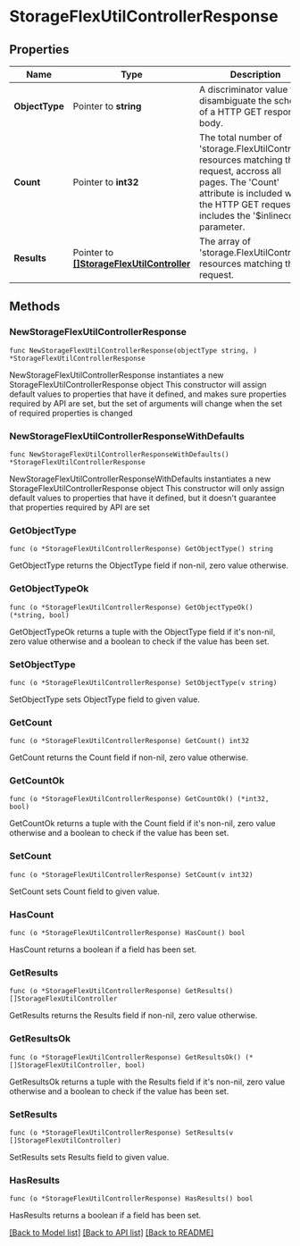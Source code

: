 # StorageFlexUtilControllerResponse

## Properties

Name | Type | Description | Notes
------------ | ------------- | ------------- | -------------
**ObjectType** | Pointer to **string** | A discriminator value to disambiguate the schema of a HTTP GET response body. | 
**Count** | Pointer to **int32** | The total number of &#39;storage.FlexUtilController&#39; resources matching the request, accross all pages. The &#39;Count&#39; attribute is included when the HTTP GET request includes the &#39;$inlinecount&#39; parameter. | [optional] 
**Results** | Pointer to [**[]StorageFlexUtilController**](storage.FlexUtilController.md) | The array of &#39;storage.FlexUtilController&#39; resources matching the request. | [optional] 

## Methods

### NewStorageFlexUtilControllerResponse

`func NewStorageFlexUtilControllerResponse(objectType string, ) *StorageFlexUtilControllerResponse`

NewStorageFlexUtilControllerResponse instantiates a new StorageFlexUtilControllerResponse object
This constructor will assign default values to properties that have it defined,
and makes sure properties required by API are set, but the set of arguments
will change when the set of required properties is changed

### NewStorageFlexUtilControllerResponseWithDefaults

`func NewStorageFlexUtilControllerResponseWithDefaults() *StorageFlexUtilControllerResponse`

NewStorageFlexUtilControllerResponseWithDefaults instantiates a new StorageFlexUtilControllerResponse object
This constructor will only assign default values to properties that have it defined,
but it doesn't guarantee that properties required by API are set

### GetObjectType

`func (o *StorageFlexUtilControllerResponse) GetObjectType() string`

GetObjectType returns the ObjectType field if non-nil, zero value otherwise.

### GetObjectTypeOk

`func (o *StorageFlexUtilControllerResponse) GetObjectTypeOk() (*string, bool)`

GetObjectTypeOk returns a tuple with the ObjectType field if it's non-nil, zero value otherwise
and a boolean to check if the value has been set.

### SetObjectType

`func (o *StorageFlexUtilControllerResponse) SetObjectType(v string)`

SetObjectType sets ObjectType field to given value.


### GetCount

`func (o *StorageFlexUtilControllerResponse) GetCount() int32`

GetCount returns the Count field if non-nil, zero value otherwise.

### GetCountOk

`func (o *StorageFlexUtilControllerResponse) GetCountOk() (*int32, bool)`

GetCountOk returns a tuple with the Count field if it's non-nil, zero value otherwise
and a boolean to check if the value has been set.

### SetCount

`func (o *StorageFlexUtilControllerResponse) SetCount(v int32)`

SetCount sets Count field to given value.

### HasCount

`func (o *StorageFlexUtilControllerResponse) HasCount() bool`

HasCount returns a boolean if a field has been set.

### GetResults

`func (o *StorageFlexUtilControllerResponse) GetResults() []StorageFlexUtilController`

GetResults returns the Results field if non-nil, zero value otherwise.

### GetResultsOk

`func (o *StorageFlexUtilControllerResponse) GetResultsOk() (*[]StorageFlexUtilController, bool)`

GetResultsOk returns a tuple with the Results field if it's non-nil, zero value otherwise
and a boolean to check if the value has been set.

### SetResults

`func (o *StorageFlexUtilControllerResponse) SetResults(v []StorageFlexUtilController)`

SetResults sets Results field to given value.

### HasResults

`func (o *StorageFlexUtilControllerResponse) HasResults() bool`

HasResults returns a boolean if a field has been set.


[[Back to Model list]](../README.md#documentation-for-models) [[Back to API list]](../README.md#documentation-for-api-endpoints) [[Back to README]](../README.md)


